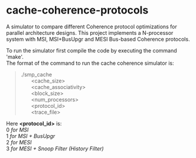 # cache-coherence-protocols
A simulator to compare different Coherence protocol optimizations for parallel architecture designs. This project implements a N-processor system with MSI, MSI+BusUpgr and MESI Bus-based Coherence protocols.

To run the simulator first compile the code by executing the command 'make'.<br/>
The format of the command to run the cache coherence simulator is:

>./smp_cache<br/>
>&emsp;&emsp;<cache_size><br/>
>&emsp;&emsp;<cache_associativity><br/>
>&emsp;&emsp;<block_size><br/>
>&emsp;&emsp;<num_processors><br/>
>&emsp;&emsp;<protocol_id><br/>
>&emsp;&emsp;<trace_file><br/>

Here **<protocol_id>** is:<br/>
0 *for MSI*<br/>
1 *for MSI + BusUpgr*<br/>
2 *for MESI*<br/>
3 *for MESI + Snoop Filter (History Filter)*<br/>
